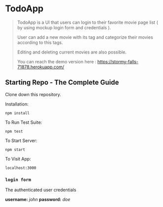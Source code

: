 


# TodoApp

> TodoApp is a UI that users can login to their favorite movie page list ( by using mockup login form and credentials ). 
> 
> User can add a new movie with its tag and categorize their movies according to this tags. 
> 
> Editing and deleting current movies are also possible.
> 
> You can reach the demo version here :
> https://stormy-falls-71878.herokuapp.com/



## Starting Repo - The Complete Guide
Clone down this repository. 

Installation:

`npm install`

To Run Test Suite:

`npm test`

To Start Server:

`npm start`

To Visit App:

`localhost:3000`

### `login form`

The authenticated user credentials

**username:** *john*
**password:** *doe* 
